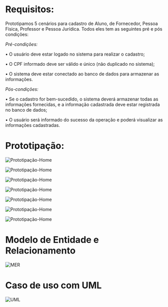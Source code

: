 # Requisitos: 

Prototipamos 5 cenários para cadastro de Aluno, de Fornecedor, Pessoa Física, Professor e Pessoa Jurídica. Todos eles tem as seguintes pré e pós condições:

*Pré-condições:*

•	O usuário deve estar logado no sistema para realizar o cadastro;

•	O CPF informado deve ser válido e único (não duplicado no sistema);

•	O sistema deve estar conectado ao banco de dados para armazenar as informações.

*Pós-condições:*

•	Se o cadastro for bem-sucedido, o sistema deverá armazenar todas as informações fornecidas, e a informação cadastrada deve estar registrada no banco de dados;

•	O usuário será informado do sucesso da operação e poderá visualizar as informações cadastradas.

# Prototipação:

![Prototipação-Home](documentacao/prototipacao/Tela_login_padrao.png)

![Prototipação-Home](documentacao/prototipacao/tipo_de_cadastro.png)

![Prototipação-Home](documentacao/prototipacao/cadastro_estudante.png)

![Prototipação-Home](documentacao/prototipacao/cadastro_fornecedor.png)

![Prototipação-Home](documentacao/prototipacao/cadastro_pessoa_fisica.png)

![Prototipação-Home](documentacao/prototipacao/cadastro_pessoa_juridica.png)

![Prototipação-Home](documentacao/prototipacao/cadastro_professor.png)

# Modelo de Entidade e Relacionamento

![MER](documentacao/mer/Diagrama-de-classe_REV01.jpg)

# Caso de uso com UML

![UML](documentacao/uml/diagrama_de_uso.png)
